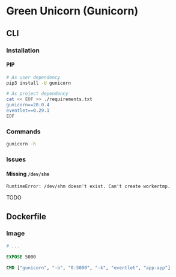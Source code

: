 # Green Unicorn (Gunicorn)

## CLI

### Installation

#### PIP

```sh
# As user dependency
pip3 install -U gunicorn

# As project dependency
cat << EOF >> ./requirements.txt
gunicorn==20.0.4
eventlet==0.29.1
EOF
```

### Commands

```sh
gunicorn -h
```

<!-- ### Usage

```sh
gunicorn
``` -->

### Issues

#### Missing `/dev/shm`

```log
RuntimeError: /dev/shm doesn't exist. Can't create workertmp.
```

TODO

<!--
--worker-tmp-dir /dev/shm
-->

## Dockerfile

### Image

```Dockerfile
# ...

EXPOSE 5000

CMD ["gunicorn", "-b", "0:5000", "-k", "eventlet", "app:app"]
```

